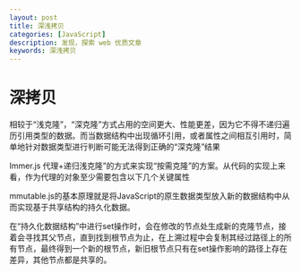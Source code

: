 ```yaml
---
layout: post
title: 深浅拷贝
categories: [JavaScript]
description: 发现，探索 web 优质文章
keywords: 深浅拷贝
---
```


# 深拷贝
相较于“浅克隆”，“深克隆”方式占用的空间更大、性能更差，因为它不得不递归遍历引用类型的数据。而当数据结构中出现循环引用，或者属性之间相互引用时，简单地针对数据类型进行判断可能无法得到正确的“深克隆”结果

Immer.js 代理+递归浅克隆”的方式来实现“按需克隆”的方案。从代码的实现上来看，作为代理的对象至少需要包含以下几个关键属性

mmutable.js的基本原理就是将JavaScript的原生数据类型放入新的数据结构中从而实现基于共享结构的持久化数据。

在“持久化数据结构”中进行set操作时，会在修改的节点处生成新的克隆节点，接着会寻找其父节点，直到找到根节点为止，在上溯过程中会复制其经过路径上的所有节点，最终得到一个新的根节点，新旧根节点只有在set操作影响的路径上存在差异，其他节点都是共享的。